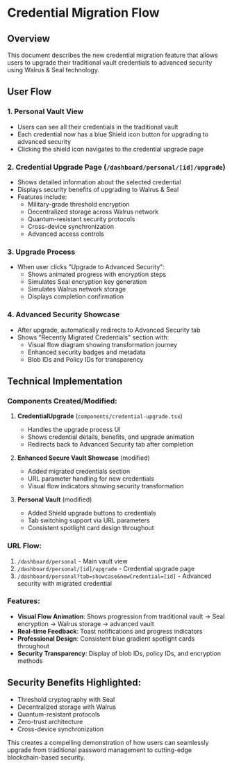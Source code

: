 # Credential Migration Flow

## Overview
This document describes the new credential migration feature that allows users to upgrade their traditional vault credentials to advanced security using Walrus & Seal technology.

## User Flow

### 1. Personal Vault View
- Users can see all their credentials in the traditional vault
- Each credential now has a blue Shield icon button for upgrading to advanced security
- Clicking the shield icon navigates to the credential upgrade page

### 2. Credential Upgrade Page (`/dashboard/personal/[id]/upgrade`)
- Shows detailed information about the selected credential
- Displays security benefits of upgrading to Walrus & Seal
- Features include:
  - Military-grade threshold encryption
  - Decentralized storage across Walrus network  
  - Quantum-resistant security protocols
  - Cross-device synchronization
  - Advanced access controls

### 3. Upgrade Process
- When user clicks "Upgrade to Advanced Security":
  - Shows animated progress with encryption steps
  - Simulates Seal encryption key generation
  - Simulates Walrus network storage
  - Displays completion confirmation

### 4. Advanced Security Showcase
- After upgrade, automatically redirects to Advanced Security tab
- Shows "Recently Migrated Credentials" section with:
  - Visual flow diagram showing transformation journey
  - Enhanced security badges and metadata
  - Blob IDs and Policy IDs for transparency

## Technical Implementation

### Components Created/Modified:

1. **CredentialUpgrade** (`components/credential-upgrade.tsx`)
   - Handles the upgrade process UI
   - Shows credential details, benefits, and upgrade animation
   - Redirects back to Advanced Security tab after completion

2. **Enhanced Secure Vault Showcase** (modified)
   - Added migrated credentials section
   - URL parameter handling for new credentials
   - Visual flow indicators showing security transformation

3. **Personal Vault** (modified)
   - Added Shield upgrade buttons to credentials
   - Tab switching support via URL parameters
   - Consistent spotlight card design throughout

### URL Flow:
1. `/dashboard/personal` - Main vault view
2. `/dashboard/personal/[id]/upgrade` - Credential upgrade page  
3. `/dashboard/personal?tab=showcase&newCredential=[id]` - Advanced security with migrated credential

### Features:
- **Visual Flow Animation**: Shows progression from traditional vault → Seal encryption → Walrus storage → advanced vault
- **Real-time Feedback**: Toast notifications and progress indicators
- **Professional Design**: Consistent blue gradient spotlight cards throughout
- **Security Transparency**: Display of blob IDs, policy IDs, and encryption methods

## Security Benefits Highlighted:
- Threshold cryptography with Seal
- Decentralized storage with Walrus
- Quantum-resistant protocols
- Zero-trust architecture
- Cross-device synchronization

This creates a compelling demonstration of how users can seamlessly upgrade from traditional password management to cutting-edge blockchain-based security.

